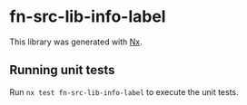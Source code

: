 # fn-src-lib-info-label

This library was generated with [Nx](https://nx.dev).

## Running unit tests

Run `nx test fn-src-lib-info-label` to execute the unit tests.
